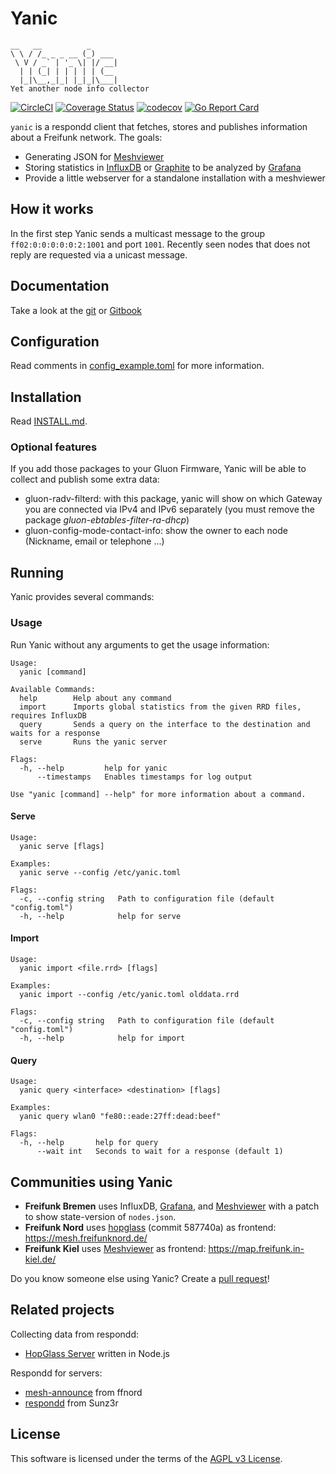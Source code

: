 # Yanic
```
__   __          _
\ \ / /_ _ _ __ (_) ___
 \ V / _` | '_ \| |/ __|
  | | (_| | | | | | (__
  |_|\__,_|_| |_|_|\___|
Yet another node info collector
```

[![CircleCI](https://circleci.com/gh/FreifunkBremen/yanic/tree/master.svg?style=shield)](https://circleci.com/gh/FreifunkBremen/yanic/tree/master)
[![Coverage Status](https://coveralls.io/repos/github/FreifunkBremen/yanic/badge.svg?branch=master)](https://coveralls.io/github/FreifunkBremen/yanic?branch=master)
[![codecov](https://codecov.io/gh/FreifunkBremen/yanic/branch/master/graph/badge.svg)](https://codecov.io/gh/FreifunkBremen/yanic)
[![Go Report Card](https://goreportcard.com/badge/github.com/FreifunkBremen/yanic)](https://goreportcard.com/report/github.com/FreifunkBremen/yanic)

`yanic` is a respondd client that fetches, stores and publishes information about a Freifunk network. The goals:
* Generating JSON for [Meshviewer](https://github.com/ffrgb/meshviewer)
* Storing statistics in [InfluxDB](https://influxdata.com/) or [Graphite](https://graphiteapp.org/) to be analyzed by [Grafana](http://grafana.org/)
* Provide a little webserver for a standalone installation with a meshviewer

## How it works

In the first step Yanic sends a multicast message to the group `ff02:0:0:0:0:0:2:1001` and port `1001`.
Recently seen nodes that does not reply are requested via a unicast message.

## Documentation
Take a look at the [git](https://github.com/FreifunkBremen/yanic/blob/master/SUMMARY.md) or [Gitbook](https://freifunkbremen.gitbooks.io/yanic/content/)

## Configuration
Read comments in [config_example.toml](config_example.toml) for more information.

## Installation
Read [INSTALL.md](INSTALL.md).

### Optional features

If you add those packages to your Gluon Firmware, Yanic will be able to collect and publish some extra data:

* gluon-radv-filterd: with this package, yanic will show on which Gateway you are connected via IPv4 and IPv6 separately (you must remove the package *gluon-ebtables-filter-ra-dhcp*)
* gluon-config-mode-contact-info: show the owner to each node (Nickname, email or telephone ...)

## Running

Yanic provides several commands:

### Usage

Run Yanic without any arguments to get the usage information:

```
Usage:
  yanic [command]

Available Commands:
  help        Help about any command
  import      Imports global statistics from the given RRD files, requires InfluxDB
  query       Sends a query on the interface to the destination and waits for a response
  serve       Runs the yanic server

Flags:
  -h, --help         help for yanic
      --timestamps   Enables timestamps for log output

Use "yanic [command] --help" for more information about a command.
```

#### Serve

```
Usage:
  yanic serve [flags]

Examples:
  yanic serve --config /etc/yanic.toml

Flags:
  -c, --config string   Path to configuration file (default "config.toml")
  -h, --help            help for serve
```

#### Import

```
Usage:
  yanic import <file.rrd> [flags]

Examples:
  yanic import --config /etc/yanic.toml olddata.rrd

Flags:
  -c, --config string   Path to configuration file (default "config.toml")
  -h, --help            help for import
```


#### Query

```
Usage:
  yanic query <interface> <destination> [flags]

Examples:
  yanic query wlan0 "fe80::eade:27ff:dead:beef"

Flags:
  -h, --help       help for query
      --wait int   Seconds to wait for a response (default 1)
```


## Communities using Yanic

* **Freifunk Bremen** uses InfluxDB, [Grafana](https://grafana.bremen.freifunk.net), and [Meshviewer](https://map.bremen.freifunk.net) with a patch to show state-version of `nodes.json`. 
* **Freifunk Nord** uses [hopglass](https://github.com/hopglass/hopglass) (commit 587740a) as frontend:  https://mesh.freifunknord.de/
* **Freifunk Kiel** uses [Meshviewer](https://github.com/ffrgb/meshviewer/) as frontend: https://map.freifunk.in-kiel.de/

Do you know someone else using Yanic? Create a [pull request](https://github.com/FreifunkBremen/yanic/issues/new?template=community.md&title=Mention+community+$name)!

## Related projects

Collecting data from respondd:
* [HopGlass Server](https://github.com/plumpudding/hopglass-server) written in Node.js

Respondd for servers:
* [mesh-announce](https://github.com/ffnord/mesh-announce) from ffnord
* [respondd](https://github.com/Sunz3r/ext-respondd) from Sunz3r


## License

This software is licensed under the terms of the [AGPL v3 License](LICENSE).
